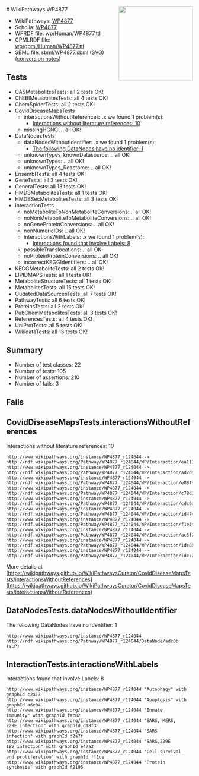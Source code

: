 <img style="float: right; width: 200px" src="../logo.png" />
# WikiPathways WP4877

* WikiPathways: [WP4877](https://identifiers.org/wikipathways:WP4877)
* Scholia: [WP4877](https://scholia.toolforge.org/wikipathways/WP4877)
* WPRDF file: [wp/Human/WP4877.ttl](../wp/Human/WP4877.ttl)
* GPMLRDF file: [wp/gpml/Human/WP4877.ttl](../wp/gpml/Human/WP4877.ttl)
* SBML file: [sbml/WP4877.sbml](../sbml/WP4877.sbml) ([SVG](../sbml/WP4877.svg)) ([conversion notes](../sbml/WP4877.txt))

## Tests
* CASMetabolitesTests: all 2 tests OK!
* ChEBIMetabolitesTests: all 4 tests OK!
* ChemSpiderTests: all 2 tests OK!
* CovidDiseaseMapsTests
    * interactionsWithoutReferences: .x we found 1 problem(s):
        * [Interactions without literature references: 10](#9701cce1)
    * missingHGNC: .. all OK!
* DataNodesTests
    * dataNodesWithoutIdentifier: .x we found 1 problem(s):
        * [The following DataNodes have no identifier: 1](#d2d32fa0)
    * unknownTypes_knownDatasource: .. all OK!
    * unknownTypes: .. all OK!
    * unknownTypes_Reactome: .. all OK!
* EnsemblTests: all 4 tests OK!
* GeneTests: all 3 tests OK!
* GeneralTests: all 13 tests OK!
* HMDBMetabolitesTests: all 1 tests OK!
* HMDBSecMetabolitesTests: all 3 tests OK!
* InteractionTests
    * noMetaboliteToNonMetaboliteConversions: .. all OK!
    * noNonMetaboliteToMetaboliteConversions: .. all OK!
    * noGeneProteinConversions: .. all OK!
    * nonNumericIDs: .. all OK!
    * interactionsWithLabels: .x we found 1 problem(s):
        * [Interactions found that involve Labels: 8](#630d267f)
    * possibleTranslocations: .. all OK!
    * noProteinProteinConversions: .. all OK!
    * incorrectKEGGIdentifiers: .. all OK!
* KEGGMetaboliteTests: all 2 tests OK!
* LIPIDMAPSTests: all 1 tests OK!
* MetaboliteStructureTests: all 1 tests OK!
* MetabolitesTests: all 15 tests OK!
* OudatedDataSourcesTests: all 7 tests OK!
* PathwayTests: all 6 tests OK!
* ProteinsTests: all 2 tests OK!
* PubChemMetabolitesTests: all 3 tests OK!
* ReferencesTests: all 4 tests OK!
* UniProtTests: all 5 tests OK!
* WikidataTests: all 13 tests OK!


## Summary

* Number of test classes: 22
* Number of tests: 105
* Number of assertions: 210
* Number of fails: 3

## Fails

<a name="9701cce1" />

## CovidDiseaseMapsTests.interactionsWithoutReferences

Interactions without literature references: 10
```
http://www.wikipathways.org/instance/WP4877_r124044 -> http://rdf.wikipathways.org/Pathway/WP4877_r124044/WP/Interaction/ea117
http://www.wikipathways.org/instance/WP4877_r124044 -> http://rdf.wikipathways.org/Pathway/WP4877_r124044/WP/Interaction/ad2dd
http://www.wikipathways.org/instance/WP4877_r124044 -> http://rdf.wikipathways.org/Pathway/WP4877_r124044/WP/Interaction/e88fb
http://www.wikipathways.org/instance/WP4877_r124044 -> http://rdf.wikipathways.org/Pathway/WP4877_r124044/WP/Interaction/c78d1
http://www.wikipathways.org/instance/WP4877_r124044 -> http://rdf.wikipathways.org/Pathway/WP4877_r124044/WP/Interaction/cdc9a
http://www.wikipathways.org/instance/WP4877_r124044 -> http://rdf.wikipathways.org/Pathway/WP4877_r124044/WP/Interaction/id47483e2
http://www.wikipathways.org/instance/WP4877_r124044 -> http://rdf.wikipathways.org/Pathway/WP4877_r124044/WP/Interaction/f1e34
http://www.wikipathways.org/instance/WP4877_r124044 -> http://rdf.wikipathways.org/Pathway/WP4877_r124044/WP/Interaction/ac5f2
http://www.wikipathways.org/instance/WP4877_r124044 -> http://rdf.wikipathways.org/Pathway/WP4877_r124044/WP/Interaction/ide8866e40
http://www.wikipathways.org/instance/WP4877_r124044 -> http://rdf.wikipathways.org/Pathway/WP4877_r124044/WP/Interaction/idc72f872e
```

More details at [https://wikipathways.github.io/WikiPathwaysCurator/CovidDiseaseMapsTests/interactionsWithoutReferences](https://wikipathways.github.io/WikiPathwaysCurator/CovidDiseaseMapsTests/interactionsWithoutReferences)

<a name="d2d32fa0" />

## DataNodesTests.dataNodesWithoutIdentifier

The following DataNodes have no identifier: 1
```
http://www.wikipathways.org/instance/WP4877_r124044 http://rdf.wikipathways.org/Pathway/WP4877_r124044/DataNode/adc0b (VLP)
```

<a name="630d267f" />

## InteractionTests.interactionsWithLabels

Interactions found that involve Labels: 8
```
http://www.wikipathways.org/instance/WP4877_r124044 "Autophagy" with graphId c2a13
http://www.wikipathways.org/instance/WP4877_r124044 "Apoptosis" with graphId a6e04
http://www.wikipathways.org/instance/WP4877_r124044 "Innate
immunity" with graphId fac82
http://www.wikipathways.org/instance/WP4877_r124044 "SARS, MERS, 
229E infection" with graphId d18f3
http://www.wikipathways.org/instance/WP4877_r124044 "SARS
infection" with graphId d2a7f
http://www.wikipathways.org/instance/WP4877_r124044 "SARS,229E 
IBV infection" with graphId e47a2
http://www.wikipathways.org/instance/WP4877_r124044 "Cell survival 
and proliferation" with graphId ff1ce
http://www.wikipathways.org/instance/WP4877_r124044 "Protein
synthesis" with graphId f2195
```

